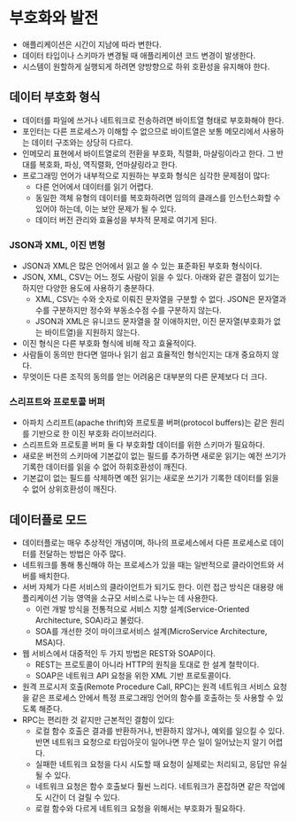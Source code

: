 # 부호화와 발전

* 애플리케이션은 시간이 지남에 따라 변한다.
* 데이터 타입이나 스키마가 변경될 때 애플리케이션 코드 변경이 발생한다.
* 시스템이 원할하게 실행되게 하려면 양방향으로 하위 호환성을 유지해야 한다.

## 데이터 부호화 형식

* 데이터를 파일에 쓰거나 네트워크로 전송하려면 바이트열 형태로 부호화해야 한다.
* 포인터는 다른 프로세스가 이해할 수 없으므로 바이트열은 보통 메모리에서 사용하는 데이터 구조와는 상당히 다르다.
* 인메모리 표현에서 바이트열로의 전환을 부호화, 직렬화, 마샬링이라고 한다. 그 반대를 복호화, 파싱, 역직렬화, 언마샬링라고 한다.
* 프로그래밍 언어가 내부적으로 지원하는 부호화 형식은 심각한 문제점이 많다:
  * 다른 언어에서 데이터를 읽기 어렵다.
  * 동일한 객체 유형의 데이터를 복호화하려면 임의의 클래스를 인스턴스화할 수 있어야 하는데, 이는 보안 문제가 될 수 있다.
  * 데이터 버전 관리와 효율성을 부차적 문제로 여기게 된다.

### JSON과 XML, 이진 변형

* JSON과 XML은 많은 언어에서 읽고 쓸 수 있는 표준화된 부호화 형식이다.
* JSON, XML, CSV는 어느 정도 사람이 읽을 수 있다. 아래와 같은 결점이 있기는 하지만 다양한 용도에 사용하기 충분하다.
  * XML, CSV는 수와 숫자로 이뤄진 문자열을 구분할 수 없다. JSON은 문자열과 수를 구분하지만 정수와 부동소수점 수를 구분하지 않는다.
  * JSON과 XML은 유니코드 문자열을 잘 이애하지만, 이진 문자열(부호화가 없는 바이트열)을 지원하지 않는다.
* 이진 형식은 다른 부호화 형식에 비해 작고 효율적이다.
* 사람들이 동의만 한다면 얼마나 읽기 쉽고 효율적인 형식인지는 대개 중요하지 않다.
* 무엇이든 다른 조직의 동의를 얻는 어려움은 대부분의 다른 문제보다 더 크다.

### 스리프트와 프로토콜 버퍼

* 아파치 스리프트(apache thrift)와 프로토콜 버퍼(protocol buffers)는 같은 원리를 기반으로 한 이진 부호화 라이브러리다.
* 스리프트와 프로토콜 버퍼 둘 다 부호화할 데이터를 위한 스키마가 필요하다.
* 새로운 버전의 스키마에 기본값이 없는 필드를 추가하면 새로운 읽기는 예전 쓰기가 기록한 데이터를 읽을 수 없어 하휘호환성이 깨진다.
* 기본값이 없는 필드를 삭제하면 예전 읽기는 새로운 쓰기가 기록한 데이터를 읽을 수 없어 상위호환성이 깨진다.

## 데이터플로 모드

* 데이터플로는 매우 추상적인 개념이며, 하나의 프로세스에서 다른 프로세스로 데이터를 전달하는 방법은 아주 많다.
* 네트워크를 통해 통신해야 하는 프로세스가 있을 때는 일반적으로 클라이언트와 서버를 배치한다.
* 서버 자체가 다른 서비스의 클라이언트가 되기도 한다. 이런 접근 방식은 대용량 애플리케이션 기능 영역을 소규모 서비스로 나누는 데 사용한다.
  * 이런 개발 방식을 전통적으로 서비스 지향 설계(Service-Oriented Architecture, SOA)라고 불렀다.
  * SOA를 개선한 것이 마이크로서비스 설계(MicroService Architecture, MSA)다.
* 웹 서비스에서 대중적인 두 가지 방법은 REST와 SOAP이다.
  * REST는 프로토콜이 아니라 HTTP의 원칙을 토대로 한 설계 철학이다.
  * SOAP은 네트워크 API 요청을 위한 XML 기반 프로토콜이다.
* 원격 프로시저 호출(Remote Procedure Call, RPC)는 원격 네트워크 서비스 요청을 같은 프로세스 안에서 특정 프로그래밍 언어의 함수를 호출하는 듯 사용할 수 있도록 해준다.
* RPC는 편리한 것 같지만 근본적인 결함이 있다:
  * 로컬 함수 호출은 결과를 반환하거나, 반환하지 않거나, 예외를 일으킬 수 있다. 반면 네트워크 요청으로 타임아웃이 일어나면 무슨 일이 일어났는지 알기 어렵다.
  * 실패한 네트워크 요청을 다시 시도할 때 요청이 실제로는 처리되고, 응답만 유실될 수 있다.
  * 네트워크 요청은 함수 호출보다 훨씬 느리다. 네트워크가 혼잡하면 같은 작업에도 시간이 더 걸릴 수 있다.
  * 로컬 함수와 다르게 네트워크 요청을 위해서는 부호화가 필요하다.
